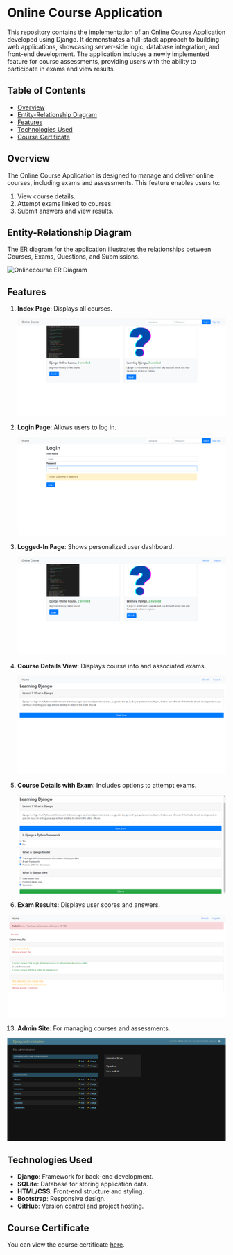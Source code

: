 # Online Course Application

This repository contains the implementation of an Online Course Application developed using Django. It demonstrates a full-stack approach to building web applications, showcasing server-side logic, database integration, and front-end development. The application includes a newly implemented feature for course assessments, providing users with the ability to participate in exams and view results.

## Table of Contents
- [Overview](#overview)
- [Entity-Relationship Diagram](#entity-relationship-diagram)
- [Features](#features)
- [Technologies Used](#technologies-used)
- [Course Certificate](#course-certificate)

## Overview
The Online Course Application is designed to manage and deliver online courses, including exams and assessments. This feature enables users to:
1. View course details.
2. Attempt exams linked to courses.
3. Submit answers and view results.

## Entity-Relationship Diagram

The ER diagram for the application illustrates the relationships between Courses, Exams, Questions, and Submissions. 

![Onlinecourse ER Diagram](https://github.com/ibm-developer-skills-network/final-cloud-app-with-database/blob/master/static/media/course_images/onlinecourse_app_er.png)

## Features

1. **Index Page**: Displays all courses.
   
   ![Index Page](images/index_page.png)

3. **Login Page**: Allows users to log in.
   
   ![Login Page](images/login_page.png)

5. **Logged-In Page**: Shows personalized user dashboard.
   
   ![Logged-In Page](images/logged_in_page.png)

7. **Course Details View**: Displays course info and associated exams.
   
   ![Course Details View](images/course_details_view.png)

9. **Course Details with Exam**: Includes options to attempt exams.
    
   ![Course Details with Exam](images/course_details_view_with_exam.png)

11. **Exam Results**: Displays user scores and answers.
    
   ![Exam Results](images/exam_results.png)

13. **Admin Site**: For managing courses and assessments.
    
   ![Admin Site](images/admin_site.png)

## Technologies Used
- **Django**: Framework for back-end development.
- **SQLite**: Database for storing application data.
- **HTML/CSS**: Front-end structure and styling.
- **Bootstrap**: Responsive design.
- **GitHub**: Version control and project hosting.

## Course Certificate
You can view the course certificate [here](Django_Application_Development_with_SQL_&_Databases.pdf).
